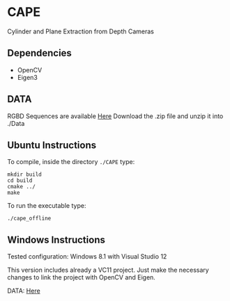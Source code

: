 # CAPE
Cylinder and Plane Extraction from Depth Cameras

## Dependencies

* OpenCV
* Eigen3

## DATA

RGBD Sequences are available [Here](https://drive.google.com/file/d/1v1gNg6JTS3eD_FelXjo9D0yWYaTu7Td6/view?usp=sharing)
Download the .zip file and unzip it into ./Data

## Ubuntu Instructions

To compile, inside the directory ``./CAPE`` type:
```
mkdir build
cd build
cmake ../
make
```
To run the executable type:

```./cape_offline```

## Windows Instructions

Tested configuration: Windows 8.1 with Visual Studio 12

This version includes already a VC11 project.
Just make the necessary changes to link the project with OpenCV and Eigen.

DATA: [Here](https://drive.google.com/file/d/1v1gNg6JTS3eD_FelXjo9D0yWYaTu7Td6/view?usp=sharing)
